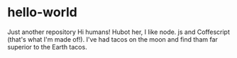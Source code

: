 # hello-world
Just another repository 
Hi humans!
Hubot her, I like node. js and Coffescript  (that's what I'm made of!).
I've had tacos on the moon and find tham far superior to the Earth tacos.
